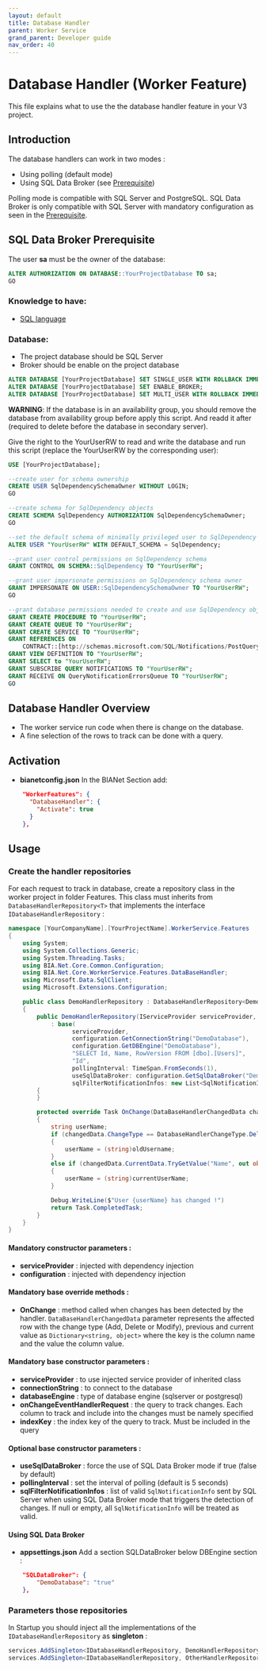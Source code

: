 ```yaml
---
layout: default
title: Database Handler
parent: Worker Service
grand_parent: Developer guide
nav_order: 40
---
```


# Database Handler (Worker Feature)
This file explains what to use the the database handler feature in your V3 project.

## Introduction
The database handlers can work in two modes :
- Using polling (default mode)
- Using SQL Data Broker (see [Prerequisite](#sql-data-broker-prerequisite))

Polling mode is compatible with SQL Server and PostgreSQL.
SQL Data Broker is only compatible with SQL Server with mandatory configuration as seen in the [Prerequisite](#sql-data-broker-prerequisite).

## SQL Data Broker Prerequisite
The user **sa** must be the owner of the database:

```SQL
ALTER AUTHORIZATION ON DATABASE::YourProjectDatabase TO sa;
GO
```

### Knowledge to have:
* [SQL language](https://sql.sh/)

### Database:
* The project database should be SQL Server
* Broker should be enable on the project database
```SQL
ALTER DATABASE [YourProjectDatabase] SET SINGLE_USER WITH ROLLBACK IMMEDIATE
ALTER DATABASE [YourProjectDatabase] SET ENABLE_BROKER;
ALTER DATABASE [YourProjectDatabase] SET MULTI_USER WITH ROLLBACK IMMEDIATE
```

**WARNING**: If the database is in an availability group, you should remove the database from availability group before apply this script.
And readd it after (required to delete before the database in secondary server).

Give the right to the YourUserRW to read and write the database and run this script (replace the YourUserRW by the corresponding user):
 
```SQL
USE [YourProjectDatabase];

--create user for schema ownership
CREATE USER SqlDependencySchemaOwner WITHOUT LOGIN;
GO

--create schema for SqlDependency objects
CREATE SCHEMA SqlDependency AUTHORIZATION SqlDependencySchemaOwner;
GO

--set the default schema of minimally privileged user to SqlDependency
ALTER USER "YourUserRW" WITH DEFAULT_SCHEMA = SqlDependency;

--grant user control permissions on SqlDependency schema
GRANT CONTROL ON SCHEMA::SqlDependency TO "YourUserRW";

--grant user impersonate permissions on SqlDependency schema owner
GRANT IMPERSONATE ON USER::SqlDependencySchemaOwner TO "YourUserRW";
GO

--grant database permissions needed to create and use SqlDependency objects
GRANT CREATE PROCEDURE TO "YourUserRW";
GRANT CREATE QUEUE TO "YourUserRW";
GRANT CREATE SERVICE TO "YourUserRW";
GRANT REFERENCES ON
    CONTRACT::[http://schemas.microsoft.com/SQL/Notifications/PostQueryNotification] TO "YourUserRW";
GRANT VIEW DEFINITION TO "YourUserRW";
GRANT SELECT to "YourUserRW";
GRANT SUBSCRIBE QUERY NOTIFICATIONS TO "YourUserRW";
GRANT RECEIVE ON QueryNotificationErrorsQueue TO "YourUserRW";
GO
```

## Database Handler Overview
* The worker service run code when there is change on the database.
* A fine selection of the rows to track can be done with a query.

## Activation
* **bianetconfig.json**
In the BIANet Section add:
``` json
    "WorkerFeatures": {
      "DatabaseHandler": {
        "Activate": true
      }
    },
```

## Usage
### Create the handler repositories
For each request to track in database, create a repository class in the worker project in folder Features. This class must inherits from `DatabaseHandlerRepository<T>` that implements the interface `IDatabaseHandlerRepository` :
```csharp 
namespace [YourCompanyName].[YourProjectName].WorkerService.Features
{
    using System;
    using System.Collections.Generic;
    using System.Threading.Tasks;
    using BIA.Net.Core.Common.Configuration;
    using BIA.Net.Core.WorkerService.Features.DataBaseHandler;
    using Microsoft.Data.SqlClient;
    using Microsoft.Extensions.Configuration;

    public class DemoHandlerRepository : DatabaseHandlerRepository<DemoHandlerRepository>
    {
        public DemoHandlerRepository(IServiceProvider serviceProvider, IConfiguration configuration)
            : base(
                  serviceProvider,
                  configuration.GetConnectionString("DemoDatabase"),
                  configuration.GetDBEngine("DemoDatabase"),
                  "SELECT Id, Name, RowVersion FROM [dbo].[Users]",
                  "Id",
                  pollingInterval: TimeSpan.FromSeconds(1),
                  useSqlDataBroker: configuration.GetSqlDataBroker("DemoDatabase"),
                  sqlFilterNotificationInfos: new List<SqlNotificationInfo> { SqlNotificationInfo.Delete, SqlNotificationInfo.Update, SqlNotificationInfo.Insert })
        {
        }

        protected override Task OnChange(DataBaseHandlerChangedData changedData)
        {
            string userName;
			if (changedData.ChangeType == DatabaseHandlerChangeType.Delete && changedData.PreviousData.TryGetValue("Name", out object oldUsername))
			{
				userName = (string)oldUsername;
			}
			else if (changedData.CurrentData.TryGetValue("Name", out object currentUserName))
			{
				userName = (string)currentUserName;
			}

			Debug.WriteLine($"User {userName} has changed !")
            return Task.CompletedTask;
        }
    }
}
```
#### Mandatory constructor parameters :
- **serviceProvider** : injected with dependency injection
- **configuration** : injected with dependency injection

#### Mandatory base override methods :
- **OnChange** : method called when changes has been detected by the handler. `DataBaseHandlerChangedData` parameter represents the affected row with the change type (Add, Delete or Modify), previous and current value as `Dictionary<string, object>` where the key is the column name and the value the column value.

#### Mandatory base constructor parameters :
- **serviceProvider** : to use injected service provider of inherited class
- **connectionString** : to connect to the database
- **databaseEngine** : type of database engine (sqlserver or postgresql)
- **onChangeEventHandlerRequest** : the query to track changes. Each column to track and include into the changes must be namely specified
- **indexKey** : the index key of the query to track. Must be included in the query

#### Optional base constructor parameters :
- **useSqlDataBroker** : force the use of SQL Data Broker mode if true (false by default)
- **pollingInterval** : set the interval of polling (default is 5 seconds)
- **sqlFilterNotificationInfos** : list of valid `SqlNotificationInfo` sent by SQL Server when using SQL Data Broker mode that triggers the detection of changes. If null or empty, all `SqlNotificationInfo` will be treated as valid.

#### Using SQL Data Broker
* **appsettings.json**
Add a section SQLDataBroker below DBEngine section :
``` json
    "SQLDataBroker": {
  		"DemoDatabase": "true"
	},
```

### Parameters those repositories
In Startup you should inject all the implementations of the `IDatabaseHandlerRepository` as **singleton** :
``` csharp
services.AddSingleton<IDatabaseHandlerRepository, DemoHandlerRepository>();
services.AddSingleton<IDatabaseHandlerRepository, OtherHandlerRepository>();
```

